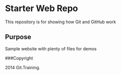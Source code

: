 # Starter Web Repo

This repository is for showing how Git and GitHub work

## Purpose

Sample website with plenty of files for demos

###Copyright

2014 Git.Training.